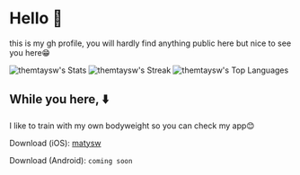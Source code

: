 # Hello 🙉

this is my gh profile, you will hardly find anything public here but nice to see you here😁

![themtaysw's Stats](https://github-readme-stats.vercel.app/api?username=themtaysw&theme=tokyonight&show_icons=true&hide_border=true&count_private=true)
![themtaysw's Streak](https://github-readme-streak-stats.herokuapp.com/?user=themtaysw&theme=tokyonight&hide_border=true)
![themtaysw's Top Languages](https://github-readme-stats.vercel.app/api/top-langs/?username=themtaysw&theme=tokyonight&show_icons=true&hide_border=true&layout=compact)

## While you here, ⬇️
I like to train with my own bodyweight so you can check my app😊

Download (iOS): [matysw](https://apps.apple.com/us/app/matysw/id1637230798)

Download (Android): `coming soon`
